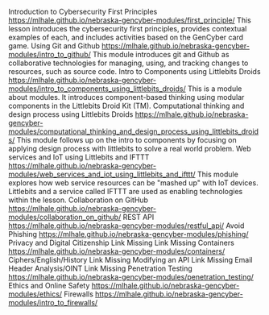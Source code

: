 <!-- tab separated syntax: title (required)	 link_to_module_root (required)	 short description (optional)  -->
Introduction to Cybersecurity First Principles	https://mlhale.github.io/nebraska-gencyber-modules/first_principle/	This lesson introduces the cybersecurity first principles, provides contextual examples of each, and includes activities based on the GenCyber card game.
Using Git and Github	https://mlhale.github.io/nebraska-gencyber-modules/intro_to_github/	This module introduces git and Github as collaborative technologies for managing, using, and tracking changes to resources, such as source code.
Intro to Components using Littlebits Droids	https://mlhale.github.io/nebraska-gencyber-modules/intro_to_components_using_littlebits_droids/	This is a module about modules. It introduces component-based thinking using modular components in the Littlebits Droid Kit (TM).
Computational thinking and design process using Littlebits Droids	https://mlhale.github.io/nebraska-gencyber-modules/computational_thinking_and_design_process_using_littlebits_droids/	This module follows up on the intro to components by focusing on applying design process with littlebits to solve a real world problem.
Web services and IoT using Littlebits and IFTTT	https://mlhale.github.io/nebraska-gencyber-modules/web_services_and_iot_using_littlebits_and_ifttt/	This module explores how web service resources can be "mashed up" with IoT devices. Littlebits and a service called IFTTT are used as enabling technologies within the lesson.
Collaboration on GitHub	https://mlhale.github.io/nebraska-gencyber-modules/collaboration_on_github/
REST API	https://mlhale.github.io/nebraska-gencyber-modules/restful_api/
Avoid Phishing	https://mlhale.github.io/nebraska-gencyber-modules/phishing/
Privacy and Digital Citizenship	 Link Missing	 Link Missing
Containers	 https://mlhale.github.io/nebraska-gencyber-modules/containers/
Ciphers/English/History	Link Missing
Modifying an API	Link Missing
Email Header Analysis/OINT	Link Missing
Penetration Testing	https://mlhale.github.io/nebraska-gencyber-modules/penetration_testing/
Ethics and Online Safety	https://mlhale.github.io/nebraska-gencyber-modules/ethics/
Firewalls	https://mlhale.github.io/nebraska-gencyber-modules/intro_to_firewalls/
